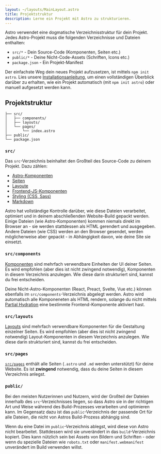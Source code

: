 ```yaml
---
layout: ~/layouts/MainLayout.astro
title: Projektstruktur
description: Lerne ein Projekt mit Astro zu strukturieren.
---
```


Astro verwendet eine dogmatische Verzeichnisstruktur für dein Projekt. Jedes Astro-Projekt muss die folgenden Verzeichnisse und Dateien enthalten:

- `src/*` - Dein Source-Code (Komponenten, Seiten etc.)
- `public/*` - Deine Nicht-Code-Assets (Schriften, Icons etc.)
- `package.json` - Ein Projekt-Manifest

Der einfachste Weg dein neues Projekt aufzusetzen, ist mittels `npm init astro`. Lies unsere [Installationsanleitung](/de/quick-start), um einen vollständigen Überblick darüber zu erhalten, wie ein Projekt automatisch (mit `npm init astro`) oder manuell aufgesetzt werden kann.

## Projektstruktur

```
├── src/
│   ├── components/
│   ├── layouts/
│   └── pages/
│       └── index.astro
├── public/
└── package.json
```

### `src/`

Das `src`-Verzeichnis beinhaltet den Großteil des Source-Code zu deinem Projekt. Dazu zählen:

- [Astro-Komponenten](/de/core-concepts/astro-components)
- [Seiten](/de/core-concepts/astro-pages)
- [Layoute](/de/core-concepts/layouts)
- [Frontend-JS-Komponenten](/de/core-concepts/component-hydration)
- [Styling (CSS, Sass)](/guides/styling)
- [Markdown](/guides/markdown-content)

Astro hat vollständige Kontrolle darüber, wie diese Dateien verarbeitet, optimiert und in deinem abschließenden Website-Build gepackt werden. Einige Dateien (wie Astro-Komponenten) kommen niemals direkt im Browser an - sie werden stattdessen als HTML gerendert und ausgegeben. Andere Dateien (wie CSS) werden an den Browser gesendet, werden möglicherweise aber gepackt - in Abhängigkeit davon, wie deine Site sie einsetzt.

### `src/components`

[Komponenten](/de/core-concepts/astro-components) sind mehrfach verwendbare Einheiten der UI deiner Seiten. Es wird empfohlen (aber dies ist nicht zwingend notwendig), Komponenten in diesem Verzeichnis anzulegen. Wie diese darin strukturiert sind, kannst du frei entscheiden.

Deine Nicht-Astro-Komponenten (React, Preact, Svelte, Vue etc.) können ebenfalls im `src/components`-Verzeichnis abgelegt werden. Astro wird automatisch alle Komponeneten als HTML rendern, solange du nicht mittels [Partial Hydration](/de/core-concepts/component-hydration) eine bestimmte Frontend-Komponente aktiviert hast.

### `src/layouts`

[Layouts](/de/core-concepts/layouts) sind mehrfach verwendbare Komponenten für die Gestaltung einzelner Seiten. Es wird empfohlen (aber dies ist nicht zwingend notwendig) Layout-Komponenten in diesem Verzeichnis anzulegen. Wie diese darin strukturiert sind, kannst du frei entscheiden.

### `src/pages`

[`src/pages`](/de/core-concepts/astro-pages) enthält alle Seiten (`.astro` und `.md` werden unterstützt) für deine Website. Es ist **zwingend** notwendig, dass du deine Seiten in diesem Verzeichnis anlegst.

### `public/`

Bei den meisten Nutzerinnen und Nutzern, wird der Großteil der Dateien innerhalb des `src`-Verzeichnisses liegen, so dass Astro sie in der richtigen Art und Weise während des Build-Prozesses verarbeiten und optimieren kann. Im Gegensatz dazu ist das `public`-Verzeichnis der passende Ort für alle Dateien, die nicht von Astros Build-Prozess abhängig sind.

Wenn du eine Datei im `public`-Verzeichnis ablegst, wird diese von Astro nicht bearbeitet. Stattdessen wird sie unverändert in das `build`-Verzeichnis kopiert. Dies kann nützlich sein bei Assets von Bildern und Schriften - oder wenn du spezielle Dateien wie `robots.txt` oder `manifest.webmanifest` unverändert im Build verwenden willst.
